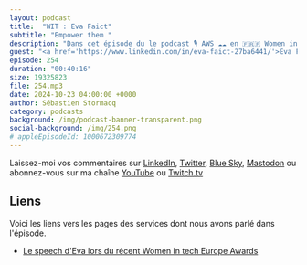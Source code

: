 ```yaml
---
layout: podcast
title:  "WIT : Eva Faict"
subtitle: "Empower them "
description: "Dans cet épisode du le podcast 🎙️ AWS ☁️☁️ en 🇫🇷🇫 Women in Tech, Seb recoit Eva Faict, directrice d'Amazon Belgique. Ils discutent du parcours d'Eva dans le lancement d'Amazon en Belgique, des défis qu'elle a rencontrés en tant que femme leader, et de l'importance du mentorat et des réseaux de soutien pour les femmes dans la technologie. Eva souligne la nécessité d'espaces sécurisés où les femmes peuvent s'exprimer de manière authentique et le rôle de la diversité dans la stimulation de l'innovation. La conversation se conclut par un appel à l'action pour que les femmes reconnaissent leur pouvoir et se soutiennent mutuellement dans leurs parcours professionnels."
guest: "<a href='https://www.linkedin.com/in/eva-faict-27ba6441/'>Eva Faict</a>, Directrice, Amazon Belgique"
episode: 254
duration: "00:40:16" 
size: 19325823
file: 254.mp3
date: 2024-10-23 04:00:00 +0000
author: Sébastien Stormacq
category: podcasts
background: /img/podcast-banner-transparent.png
social-background: /img/254.png
# appleEpisodeId: 1000672309774
---
```


Laissez-moi vos commentaires sur [LinkedIn](https://www.linkedin.com/in/sebastienstormacq/), [Twitter](https://twitter.com/sebsto), [Blue Sky](https://bsky.app/profile/sebsto.bsky.social), [Mastodon](https://awscommunity.social/@sebsto) ou abonnez-vous sur ma chaîne [YouTube](https://www.youtube.com/sebsto) ou [Twitch.tv](https://www.twitch.tv/sebAWS)

## Liens

Voici les liens vers les pages des services dont nous avons parlé dans l'épisode.

- [Le speech d'Eva lors du récent Women in tech Europe Awards](https://www.linkedin.com/feed/update/urn:li:activity:7247870696406618113/)
